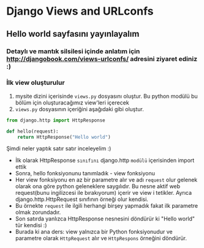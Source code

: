 # Django Views and URLconfs 
## Hello world sayfasını yayınlayalım
### Detaylı ve mantık silsilesi içinde anlatım için http://djangobook.com/views-urlconfs/ adresini ziyaret ediniz :)

### İlk view oluşturulur
1. mysite dizini içerisinde `views.py` dosyasını oluştur.
Bu python modülü bu bölüm için oluşturacağımız view'leri içerecek
2. `views.py` dosyasının içeriğini aşağıdaki gibi oluştur.
```python
from django.http import HttpResponse  

def hello(request):
    return HttpResponse("Hello world")
```
 Şimdi neler yaptık satır satır inceleyelim :)
 * İlk olarak HttpResponse `sınıfını` django.http `modülü` içerisinden import ettik
 * Sonra, hello fonksiyonunu tanımladık - view fonksiyonu
 * Her view fonksiyonu en az bir parametre alır ve adı `request` olur gelenek olarak ona göre python geleneklere saygılıdır.
 Bu nesne aktif web request(bunu ingilizcesi ile bırakıyorum) içerir ve view i tetikler. Ayrıca django.http.HttpRequest sınıfının örneği olur kendisi.
 * Bu örnekte `request` ile ilgili herhangi birşey yapmadık fakat ilk parametre olmak zorundadır.
 * Son satırda yanlızca HttpResponse nesnesini döndürür ki "Hello world" tür kendisi :)
 * Burada ki ana ders: view yalnızca bir Python fonksiyonudur ve parametre olarak `HttpRequest` alır ve `HttpRespons` örneğini döndürür.
 
 

